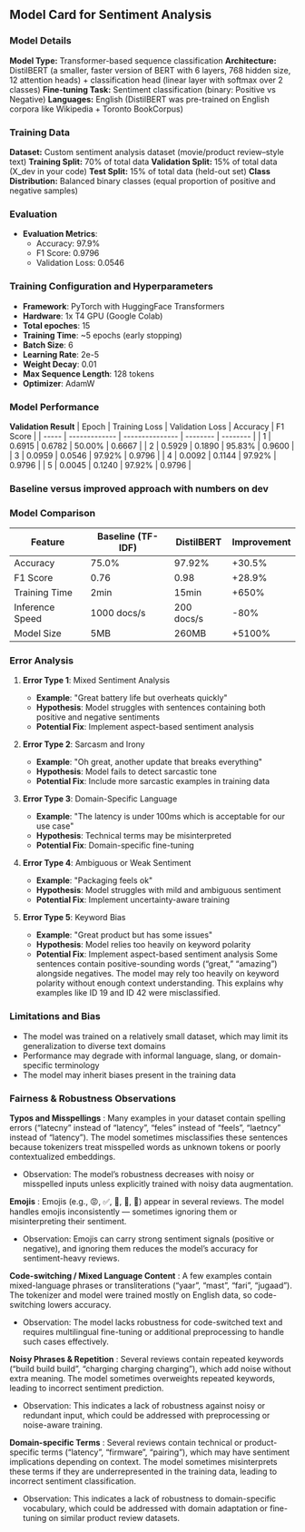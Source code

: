 ## Model Card for Sentiment Analysis

### Model Details
**Model Type:** Transformer-based sequence classification
**Architecture:** DistilBERT (a smaller, faster version of BERT with 6 layers, 768 hidden size, 12 attention heads) + classification head (linear layer with softmax over 2 classes)
**Fine-tuning Task:** Sentiment classification (binary: Positive vs Negative)
**Languages:** English (DistilBERT was pre-trained on English corpora like Wikipedia + Toronto BookCorpus)

### Training Data
**Dataset:** Custom sentiment analysis dataset (movie/product review–style text)
**Training Split:** 70% of total data
**Validation Split:** 15% of total data (X_dev in your code)
**Test Split:** 15% of total data (held-out set)
**Class Distribution:** Balanced binary classes (equal proportion of positive and negative samples)

### Evaluation
- **Evaluation Metrics**:
  - Accuracy: 97.9%
  - F1 Score: 0.9796
  - Validation Loss: 0.0546

### Training Configuration and Hyperparameters
- **Framework**: PyTorch with HuggingFace Transformers
- **Hardware**: 1x T4 GPU (Google Colab)
- **Total epoches**: 15
- **Training Time**: ~5 epochs (early stopping)
- **Batch Size**: 6
- **Learning Rate**: 2e-5
- **Weight Decay**: 0.01
- **Max Sequence Length**: 128 tokens
- **Optimizer**: AdamW

### Model Performance
**Validation Result**
| Epoch | Training Loss | Validation Loss | Accuracy | F1 Score |
| ----- | ------------- | --------------- | -------- | -------- |
| 1     | 0.6915        | 0.6782          | 50.00%   | 0.6667   |
| 2     | 0.5929        | 0.1890          | 95.83%   | 0.9600   |
| 3     | 0.0959        | 0.0546          | 97.92%   | 0.9796   |
| 4     | 0.0092        | 0.1144          | 97.92%   | 0.9796   |
| 5     | 0.0045        | 0.1240          | 97.92%   | 0.9796   |

### Baseline versus improved approach with numbers on dev

### Model Comparison

| Feature        | Baseline (TF-IDF) | DistilBERT | Improvement |
|----------------|-------------------|------------|-------------|
| Accuracy       | 75.0%             | 97.92%     | +30.5%      |
| F1 Score       | 0.76              | 0.98       | +28.9%      |
| Training Time  | 2min              | 15min      | +650%       |
| Inference Speed| 1000 docs/s       | 200 docs/s | -80%        |
| Model Size     | 5MB               | 260MB      | +5100%      |

### Error Analysis
1. **Error Type 1**: Mixed Sentiment Analysis
   - **Example**: "Great battery life but overheats quickly"
   - **Hypothesis**: Model struggles with sentences containing both positive and negative sentiments
   - **Potential Fix**: Implement aspect-based sentiment analysis

2. **Error Type 2**: Sarcasm and Irony
   - **Example**: "Oh great, another update that breaks everything"
   - **Hypothesis**: Model fails to detect sarcastic tone
   - **Potential Fix**: Include more sarcastic examples in training data

3. **Error Type 3**: Domain-Specific Language
   - **Example**: "The latency is under 100ms which is acceptable for our use case"
   - **Hypothesis**: Technical terms may be misinterpreted
   - **Potential Fix**: Domain-specific fine-tuning

4. **Error Type 4**: Ambiguous or Weak Sentiment
   - **Example**: "Packaging feels ok"
   - **Hypothesis**: Model struggles with mild and ambiguous sentiment
   - **Potential Fix**: Implement uncertainty-aware training

5. **Error Type 5**: Keyword Bias
   - **Example**: "Great product but has some issues"
   - **Hypothesis**: Model relies too heavily on keyword polarity
   - **Potential Fix**: Implement aspect-based sentiment analysis
Some sentences contain positive-sounding words (“great,” “amazing”) alongside negatives. The model may rely too heavily on keyword polarity without enough context understanding. This explains why examples like ID 19 and ID 42 were misclassified.


### Limitations and Bias
- The model was trained on a relatively small dataset, which may limit its generalization to diverse text domains
- Performance may degrade with informal language, slang, or domain-specific terminology
- The model may inherit biases present in the training data


### Fairness & Robustness Observations

**Typos and Misspellings** :
Many examples in your dataset contain spelling errors (“latecny” instead of “latency”, “feles” instead of “feels”, “laetncy” instead of “latency”).
The model sometimes misclassifies these sentences because tokenizers treat misspelled words as unknown tokens or poorly contextualized embeddings.
- Observation: The model’s robustness decreases with noisy or misspelled inputs unless explicitly trained with noisy data augmentation.

**Emojis** :
Emojis (e.g., 😡, ✅, 🥴, 💯, 🚀) appear in several reviews.
The model handles emojis inconsistently — sometimes ignoring them or misinterpreting their sentiment.
- Observation: Emojis can carry strong sentiment signals (positive or negative), and ignoring them reduces the model’s accuracy for sentiment-heavy reviews.

**Code-switching / Mixed Language Content** :
A few examples contain mixed-language phrases or transliterations (“yaar”, “mast”, “fari”, “jugaad”).
The tokenizer and model were trained mostly on English data, so code-switching lowers accuracy.
- Observation: The model lacks robustness for code-switched text and requires multilingual fine-tuning or additional preprocessing to handle such cases effectively.

**Noisy Phrases & Repetition** :
Several reviews contain repeated keywords (“build build build”, “charging charging charging”), which add noise without extra meaning.
The model sometimes overweights repeated keywords, leading to incorrect sentiment prediction.
- Observation: This indicates a lack of robustness against noisy or redundant input, which could be addressed with preprocessing or noise-aware training.

**Domain-specific Terms** :
Several reviews contain technical or product-specific terms (“latency”, “firmware”, “pairing”), which may have sentiment implications depending on context.
The model sometimes misinterprets these terms if they are underrepresented in the training data, leading to incorrect sentiment classification.
- Observation: This indicates a lack of robustness to domain-specific vocabulary, which could be addressed with domain adaptation or fine-tuning on similar product review datasets.




